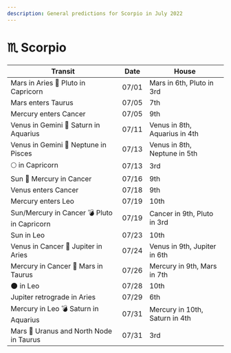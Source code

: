 ```yaml
---
description: General predictions for Scorpio in July 2022
---
```


# ♏ Scorpio

###

| Transit                                     | Date  | House                          |
| ------------------------------------------- | ----- | ------------------------------ |
| Mars in Aries 🔲 Pluto in Capricorn         | 07/01 | Mars in 6th, Pluto in 3rd      |
| Mars enters Taurus                          | 07/05 | 7th                            |
| Mercury enters Cancer                       | 07/05 | 9th                            |
| Venus in Gemini 🔺 Saturn in Aquarius       | 07/11 | Venus in 8th, Aquarius in 4th  |
| Venus in Gemini 🔲 Neptune in Pisces        | 07/13 | Venus in 8th, Neptune in 5th   |
|  🌕 in Capricorn                            | 07/13 | 3rd                            |
| Sun 🖤 Mercury in Cancer                    | 07/16 | 9th                            |
| Venus enters Cancer                         | 07/18 | 9th                            |
| Mercury enters Leo                          | 07/19 | 10th                           |
| Sun/Mercury in Cancer 💣 Pluto in Capricorn | 07/19 | Cancer in 9th, Pluto in 3rd    |
| Sun in Leo                                  | 07/23 | 10th                           |
| Venus in Cancer 🔲 Jupiter in Aries         | 07/24 | Venus in 9th, Jupiter in 6th   |
| Mercury in Cancer 🔲 Mars in Taurus         | 07/26 | Mercury in 9th, Mars in 7th    |
| 🌑 in Leo                                   | 07/28 | 10th                           |
| Jupiter retrograde in Aries                 | 07/29 | 6th                            |
| Mercury in Leo 💣 Saturn in Aquarius        | 07/31 | Mercury in 10th, Saturn in 4th |
| Mars 🖤 Uranus and North Node in Taurus     | 07/31 | 3rd                            |



